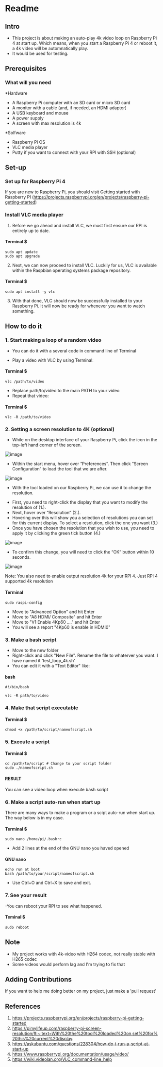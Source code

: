 # Readme

## Intro
- This project is about making an auto-play 4k video loop on Raspberry Pi 4 at start up. Which means, when you start a Raspberry Pi 4 or reboot it, a 4k video will be automnatically play. 
- It would be used for testing.

## Prerequisites
### What will you need
*Hardware
- A Raspberry Pi computer with an SD card or micro SD card
- A monitor with a cable (and, if needed, an HDMI adaptor)
- A USB keyboard and mouse
- A power supply
- A screen with max resolution is 4k

*Solfware
- Raspberry Pi OS
- VLC media player
- Putty if you want to connect with your RPI with SSH (optional)

## Set-up 
### Set up for Raspberry Pi 4
If you are new to Raspberry Pi, you should visit Getting started with Raspberry PI (https://projects.raspberrypi.org/en/projects/raspberry-pi-getting-started)

### Install VLC media player
1. Before we go ahead and install VLC, we must first ensure our RPI is entirely up to date.
#### Terminal $
    sudo apt update
    sudo apt upgrade
2. Next, we can now proceed to install VLC. Luckily for us, VLC is available within the Raspbian operating systems package repository.
#### Terminal $
    sudo apt install -y vlc
3. With that done, VLC should now be successfully installed to your Raspberry Pi. It will now be ready for whenever you want to watch something.

## How to do it
### 1. Start making a loop of a random video
* You can do it with a several code in command line of Terminal
- Play a video with VLC by using Terminal:
#### Terminal $
    vlc /path/to/video
- Replace path/to/video to the main PATH to your video
- Repeat that video:
#### Terminal $
    vlc -R /path/to/video

### 2. Setting a screen resolution to 4K (optional)
- While on the desktop interface of your Raspberry Pi, click the icon in the top-left hand corner of the screen.

![image](https://user-images.githubusercontent.com/80090701/110094503-7aafab00-7dce-11eb-8101-1196eb4c0451.png)
- Within the start menu, hover over “Preferences“. Then click “Screen Configuration” to load the tool that we are after.

![image](https://user-images.githubusercontent.com/80090701/110094582-9024d500-7dce-11eb-9a05-bba2ce12e4b8.png)
- With the tool loaded on our Raspberry  Pi, we can use it to change the resolution.
* First, you need to right-click the display that you want to modify the resolution of (1.).
* Next, hover over “Resolution” (2.).
* Hovering over this will show you a selection of resolutions you can set for this current display. To select a resolution, click the one you want (3.)
* Once you have chosen the resolution that you wish to use, you need to apply it by clicking the green tick button (4.)

![image](https://user-images.githubusercontent.com/80090701/110094759-c19da080-7dce-11eb-9a33-dcc594975726.png)
- To confirm this change, you will need to click the “OK” button within 10 seconds.

![image](https://user-images.githubusercontent.com/80090701/110094821-d4b07080-7dce-11eb-9a85-078ed0961175.png)

Note: You also need to enable output resolution 4k for your RPI 4. Just RPI 4 supported 4k resolution
#### Terminal 
    sudo raspi-config
- Move to "Advanced Option" and hit Enter
- Move to "A8 HDMI/ Composite" and hit Enter
- Move to "V1 Enable 4Kp60 ...." and hit Enter
- You will see a report "4Kp60 is enable in HDMI0"

### 3. Make a bash script
- Move to the new folder
- Right-click and click "New File". Rename the file to whaterver you want. I have named it 'test_loop_4k.sh'
- You can edit it with a "Text Editor" like:
#### bash
    #!/bin/bash
    
    vlc -R path/to/video
    
### 4. Make that script executable
#### Terminal $
    chmod +x /path/to/script/nameofscript.sh

### 5. Execute a script
#### Terminal $
    cd /path/to/script # Change to your script folder
    sudo ./nameofscript.sh

#### RESULT 
You can see a video loop when execute bash script

### 6. Make a script auto-run when start up
There are many ways to make a program or a scipt auto-run when start up.
The way below is in my case.
#### Terminal $
    sudo nano /home/pi/.bashrc
- Add 2 lines at the end of the GNU nano you haved opened
#### GNU nano
    echo run at boot
    bash /path/to/your/script/nameofscript.sh
- Use Ctrl+O and Ctrl+X to save and exit.

### 7. See your result
-You can reboot your RPI to see what happened.
#### Teminal $
    sudo reboot

## Note
- My project works with 4k-video with H264 codec, not really stable with H265 codec
- Some videos would perform lag and I'm trying to fix that

## Adding Contributions
If you want to help me doing better on my project, just make a 'pull request'

## References
1. https://projects.raspberrypi.org/en/projects/raspberry-pi-getting-started
2. https://pimylifeup.com/raspberry-pi-screen-resolution/#:~:text=With%20the%20tool%20loaded%20on,set%20for%20this%20current%20display.
3. https://askubuntu.com/questions/228304/how-do-i-run-a-script-at-start-up
4. https://www.raspberrypi.org/documentation/usage/video/
5. https://wiki.videolan.org/VLC_command-line_help
